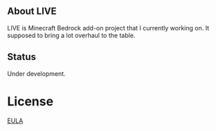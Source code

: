 ## About LIVE
LIVE is Minecraft Bedrock add-on project that I currently working on. It supposed to bring a lot overhaul to the table.

## Status
Under development.

# License
[EULA](https://daniswastaken.github.io/eula/)
